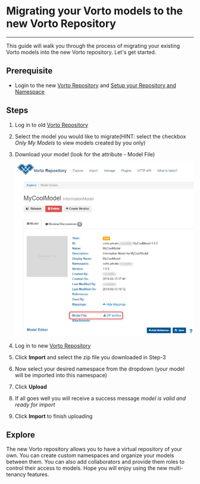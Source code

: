 # Migrating your Vorto models to the new Vorto Repository

----------
This guide will walk you through the process of migrating your existing Vorto models into the new Vorto repository. Let's get started.

## Prerequisite
- Login to the new [Vorto Repository](https://vorto.eclipse.org) and [Setup your Repository and Namespace](./create_repository.md)

## Steps
1. Log in to old [Vorto Repository](https://vorto-old.eclipse.org)
2. Select the model you would like to migrate(HINT: select the checkbox *Only My Models* to view models created by you only)
3. Download your model (look for the attribute - Model File)

	![download model](../images/tutorials/migrate_model/download_model.png)

4. Log in to new [Vorto Repository](https://vorto.eclipse.org)
5. Click **Import** and select the zip file you downloaded in Step-3
6. Now select your desired namespace from the dropdown (your model will be imported into this namespace)
7. Click **Upload** 
8. If all goes well you will receive a success message *model is valid and ready for import*
9. Click **Import** to finish uploading

## Explore
The new Vorto repository allows you to have a virtual repository of your own. You can create custom namespaces and organize your models between them. You can also add collaborators and provide them roles to control their access to models. Hope you will enjoy using the new multi-tenancy features.


